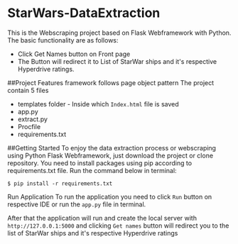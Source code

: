 # StarWars-DataExtraction

This is the Webscraping project based on Flask Webframework with Python. The basic functionality are as follows:

* Click Get Names button on Front page
* The Button will redirect it to List of StarWar ships and it's respective Hyperdrive ratings.


##Project Features
framework follows page object pattern
The project contain 5 files
* templates folder - Inside which `Index.html` file is saved
* app.py
* extract.py
* Procfile
* requirements.txt

##Getting Started
To enjoy the data extraction process or webscraping using Python Flask Webframework, just download the project or clone repository. You need to install packages using pip according to requirements.txt file. Run the command below in terminal:

`$ pip install -r requirements.txt`

Run Application
To run the application you need to click `Run` button on respective IDE or run the `app.py` file in terminal.

After that the application will run and create the local server with `http://127.0.0.1:5000` and clicking `Get names` button will redirect you to the list of StarWar ships and it's respective Hyperdrive ratings
